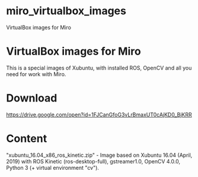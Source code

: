 # miro_virtualbox_images
VirtualBox images for Miro

# VirtualBox images for Miro
This is a special images of Xubuntu, with installed ROS, OpenCV and all you need for work with Miro.

# Download
https://drive.google.com/open?id=1FJCanGfoG3vLrBmaxUT0cAjKD0_BjKRR

# Content
"xubuntu_16.04_x86_ros_kinetic.zip" - Image based on Xubuntu 16.04 (April, 2019) with ROS Kinetic (ros-desktop-full), gstreamer1.0, OpenCV 4.0.0, Python 3 (+ virtual environment "cv").


